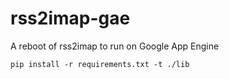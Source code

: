 rss2imap-gae
============

A reboot of rss2imap to run on Google App Engine

    pip install -r requirements.txt -t ./lib
